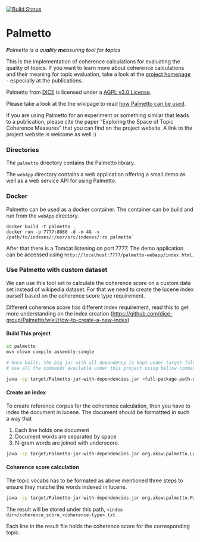 [![Build Status](https://travis-ci.org/dice-group/Palmetto.svg?branch=master)](https://travis-ci.org/dice-group/Palmetto)

Palmetto
========
<i><b>P</b>almetto is a qu<b>al</b>ity <b>me</b>asuring <b>t</b>ool for <b>to</b>pics</i>

This is the implementation of coherence calculations for evaluating the quality of topics. If you want to learn more about coherence calculations and their meaning for topic evaluation, take a look at the <a href="http://palmetto.aksw.org/">project homepage</a> - especially at the publications.

<span xmlns:dct="http://purl.org/dc/terms/" property="dct:title">Palmetto</span> from <a xmlns:cc="http://creativecommons.org/ns#" href="http://cs.uni-paderborn.de/ds/" property="cc:attributionName" rel="cc:attributionURL">DICE</a> is licensed under a <a rel="license" href="https://www.gnu.org/licenses/agpl.txt">AGPL v3.0 License</a>.

Please take a look at the the wikipage to read <a href="https://github.com/AKSW/Palmetto/wiki/How-Palmetto-can-be-used">how Palmetto can be used</a>.

If you are using Palmetto for an experiment or something similar that leads to a publication, please cite the paper "Exploring the Space of Topic Coherence Measures" that you can find on the project website. A link to the project website is welcome as well :)

### Directories

The `palmetto` directory contains the Palmetto library.

The `webApp` directory contains a web application offering a small demo as well as a web service API for using Palmetto.

### Docker

Palmetto can be used as a docker container. The container can be build and run from the `webApp` directory.

```
docker build -t palmetto .
docker run -p 7777:8080 -d -m 4G -v /path/to/indexes/:/usr/src/indexes/:ro palmetto`
```

After that there is a Tomcat listening on port 7777. The demo application can be accessed using `http://localhost:7777/palmetto-webapp/index.html`.


### Use Palmetto with custom dataset

We can use this tool set to calculate the coherence score on a custom data set instead of wikipedia dataset.
For that we need to create the lucene index ourself based on the coherence score type requirement. 

Different coherence score has different index requirement, read this to get more understanding on the index creation (https://github.com/dice-group/Palmetto/wiki/How-to-create-a-new-index)

#### Build This project

```bash
cd palmetto
mvn clean compile assembly:single

# Once built, the big jar with all dependency is kept under target folder.
# Use all the commands available under this project using bellow command

java -cp target/Palmetto-jar-with-dependencies.jar <full-package-path-of-a-Main-class-file>
```


#### Create an index 

To create reference corpus for the coherence calculation, then you have to
index the document in lucene. The document should be formattted in such a way
that
1. Each line holds one document
2. Document words are separated by space
3. N-gram words are joined with underscore.

```bash
java -cp target/Palmetto-jar-with-dependencies.jar org.aksw.palmetto.LuceneIndexCreater <index-folder-name> <input-text-file>
```

#### Coherence score calculation 

The topic vocabs has to be formated as above mentioned three steps to ensure
they matche the words indexed in lucene.

```bash
java -cp target/Palmetto-jar-with-dependencies.jar org.aksw.palmetto.Palmetto <index-folder-name> <topic-top-n-vocab>
```

The result will be stored under this path, `<index-dir>/coherence_score_<coherence-type>.txt`

Each line in the result file holds the coherence score for the corresponding
topic.

